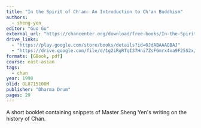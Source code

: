 ```yaml
---
title: "In the Spirit of Ch'an: An Introduction to Ch'an Buddhism"
authors:
  - sheng-yen
editor: "Guo Gu"
external_url: "https://chancenter.org/download/free-books/In-the-Spirit-of-Chan.pdf"
drive_links:
  - "https://play.google.com/store/books/details?id=0JdABAAAQBAJ"
  - "https://drive.google.com/file/d/1g2iRgRTqI37Hni7ZsFGmrx4xa9F25S2x/view?usp=drivesdk"
formats: [GBook, pdf]
course: east-asian
tags:
  - chan
year: 1998
olid: OL8715100M
publisher: "Dharma Drum"
pages: 29
---
```


A short booklet containing snippets of Master Sheng Yen's writing on the history of Chan.

